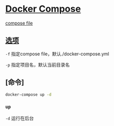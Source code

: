 # [Docker Compose](https://docs.docker.com/compose/)

[compose file](https://docs.docker.com/compose/compose-file/)

## [选项](https://docs.docker.com/compose/reference/)

`-f` 指定compose file，默认./docker-compose.yml

`-p` 指定项目名，默认当前目录名

## [命令]

```bash
docker-compose up -d
```

### `up`

`-d` 运行在后台
